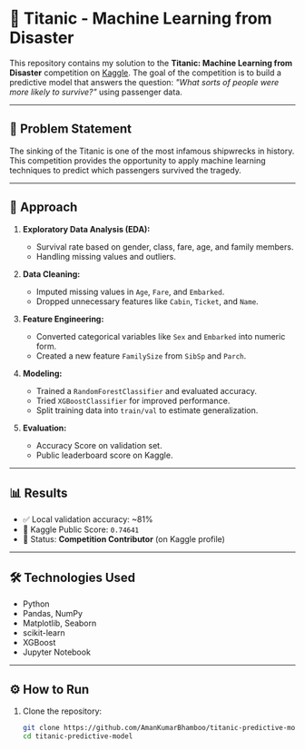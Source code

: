 # 🚢 Titanic - Machine Learning from Disaster

This repository contains my solution to the **Titanic: Machine Learning from Disaster** competition on [Kaggle](https://www.kaggle.com/competitions/titanic). The goal of the competition is to build a predictive model that answers the question: *"What sorts of people were more likely to survive?"* using passenger data.

---

## 🧠 Problem Statement

The sinking of the Titanic is one of the most infamous shipwrecks in history. This competition provides the opportunity to apply machine learning techniques to predict which passengers survived the tragedy.

---

## 🚀 Approach

1. **Exploratory Data Analysis (EDA):**
   - Survival rate based on gender, class, fare, age, and family members.
   - Handling missing values and outliers.

2. **Data Cleaning:**
   - Imputed missing values in `Age`, `Fare`, and `Embarked`.
   - Dropped unnecessary features like `Cabin`, `Ticket`, and `Name`.

3. **Feature Engineering:**
   - Converted categorical variables like `Sex` and `Embarked` into numeric form.
   - Created a new feature `FamilySize` from `SibSp` and `Parch`.

4. **Modeling:**
   - Trained a `RandomForestClassifier` and evaluated accuracy.
   - Tried `XGBoostClassifier` for improved performance.
   - Split training data into `train/val` to estimate generalization.

5. **Evaluation:**
   - Accuracy Score on validation set.
   - Public leaderboard score on Kaggle.

---

## 📊 Results

- ✅ Local validation accuracy: ~81%
- 🏁 Kaggle Public Score: `0.74641`
- 👤 Status: **Competition Contributor** (on Kaggle profile)

---

## 🛠 Technologies Used

- Python  
- Pandas, NumPy  
- Matplotlib, Seaborn  
- scikit-learn  
- XGBoost  
- Jupyter Notebook  

---

## ⚙️ How to Run

1. Clone the repository:
   ```bash
   git clone https://github.com/AmanKumarBhamboo/titanic-predictive-model.git
   cd titanic-predictive-model

